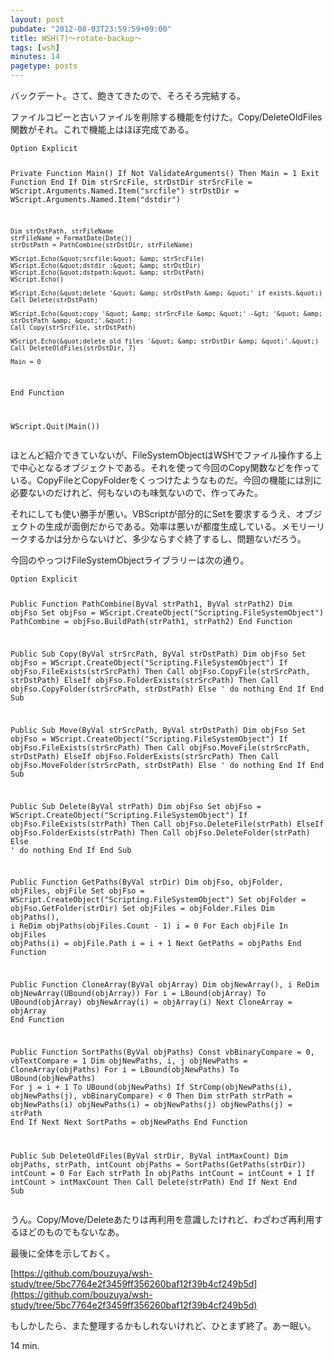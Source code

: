 ```yaml
---
layout: post
pubdate: "2012-08-03T23:59:59+09:00"
title: WSH(7)〜rotate-backup〜
tags: [wsh]
minutes: 14
pagetype: posts
---
```

バックデート。さて、飽きてきたので、そろそろ完結する。

ファイルコピーと古いファイルを削除する機能を付けた。Copy/DeleteOldFiles関数がそれ。これで機能上はほぼ完成である。

<div><script src="https://gist.github.com/3249349.js?file=rotate-backup.vbs"></script><noscript><pre><code>Option Explicit

Private Function Main()
    If Not ValidateArguments() Then
        Main = 1
        Exit Function
    End If
    Dim strSrcFile, strDstDir
    strSrcFile = WScript.Arguments.Named.Item(&quot;srcfile&quot;)
    strDstDir = WScript.Arguments.Named.Item(&quot;dstdir&quot;)

    Dim strDstPath, strFileName
    strFileName = FormatDate(Date())
    strDstPath = PathCombine(strDstDir, strFileName)

    WScript.Echo(&quot;srcfile:&quot; &amp; strSrcFile)
    WScript.Echo(&quot;dstdir :&quot; &amp; strDstDir)
    WScript.Echo(&quot;dstpath:&quot; &amp; strDstPath)
    WScript.Echo()

    WScript.Echo(&quot;delete '&quot; &amp; strDstPath &amp; &quot;' if exists.&quot;)
    Call Delete(strDstPath)

    WScript.Echo(&quot;copy '&quot; &amp; strSrcFile &amp; &quot;' -&gt; '&quot; &amp; strDstPath &amp; &quot;'.&quot;)
    Call Copy(strSrcFile, strDstPath)

    WScript.Echo(&quot;delete old files '&quot; &amp; strDstDir &amp; &quot;'.&quot;)
    Call DeleteOldFiles(strDstDir, 7)

    Main = 0
End Function

WScript.Quit(Main())</code></pre></noscript></div>

ほとんど紹介できていないが、FileSystemObjectはWSHでファイル操作する上で中心となるオブジェクトである。それを使って今回のCopy関数などを作っている。CopyFileとCopyFolderをくっつけたようなものだ。今回の機能には別に必要ないのだけれど、何もないのも味気ないので、作ってみた。

それにしても使い勝手が悪い。VBScriptが部分的にSetを要求するうえ、オブジェクトの生成が面倒だからである。効率は悪いが都度生成している。メモリーリークするかは分からないけど、多少ならすぐ終了するし、問題ないだろう。

今回のやっつけFileSystemObjectライブラリーは次の通り。

<div><script src="https://gist.github.com/3249393.js?file=rotate-backup-fso.vbs"></script><noscript><pre><code>Option Explicit

Public Function PathCombine(ByVal strPath1, ByVal strPath2)
    Dim objFso
    Set objFso = WScript.CreateObject(&quot;Scripting.FileSystemObject&quot;)
    PathCombine = objFso.BuildPath(strPath1, strPath2)
End Function

Public Sub Copy(ByVal strSrcPath, ByVal strDstPath)
    Dim objFso
    Set objFso = WScript.CreateObject(&quot;Scripting.FileSystemObject&quot;)
    If objFso.FileExists(strSrcPath) Then
        Call objFso.CopyFile(strSrcPath, strDstPath)
    ElseIf objFso.FolderExists(strSrcPath) Then
        Call objFso.CopyFolder(strSrcPath, strDstPath)
    Else
        ' do nothing
    End If
End Sub

Public Sub Move(ByVal strSrcPath, ByVal strDstPath)
    Dim objFso
    Set objFso = WScript.CreateObject(&quot;Scripting.FileSystemObject&quot;)
    If objFso.FileExists(strSrcPath) Then
        Call objFso.MoveFile(strSrcPath, strDstPath)
    ElseIf objFso.FolderExists(strSrcPath) Then
        Call objFso.MoveFolder(strSrcPath, strDstPath)
    Else
        ' do nothing
    End If
End Sub

Public Sub Delete(ByVal strPath)
    Dim objFso
    Set objFso = WScript.CreateObject(&quot;Scripting.FileSystemObject&quot;)
    If objFso.FileExists(strPath) Then
        Call objFso.DeleteFile(strPath)
    ElseIf objFso.FolderExists(strPath) Then
        Call objFso.DeleteFolder(strPath)
    Else
        ' do nothing
    End If
End Sub

Public Function GetPaths(ByVal strDir)
    Dim objFso, objFolder, objFiles, objFile
    Set objFso = WScript.CreateObject(&quot;Scripting.FileSystemObject&quot;)
    Set objFolder = objFso.GetFolder(strDir)
    Set objFiles = objFolder.Files
    Dim objPaths(), i
    ReDim objPaths(objFiles.Count - 1)
    i = 0
    For Each objFile In objFiles
        objPaths(i) = objFile.Path
        i = i + 1
    Next
    GetPaths = objPaths
End Function

Public Function CloneArray(ByVal objArray)
    Dim objNewArray(), i
    ReDim objNewArray(UBound(objArray))
    For i = LBound(objArray) To UBound(objArray)
        objNewArray(i) = objArray(i)
    Next
    CloneArray = objArray
End Function

Public Function SortPaths(ByVal objPaths)
    Const vbBinaryCompare = 0, vbTextCompare = 1
    Dim objNewPaths, i, j
    objNewPaths = CloneArray(objPaths)
    For i = LBound(objNewPaths) To UBound(objNewPaths)
        For j = i + 1 To UBound(objNewPaths)
            If StrComp(objNewPaths(i), objNewPaths(j), vbBinaryCompare) &lt; 0 Then
                Dim strPath
                strPath = objNewPaths(i)
                objNewPaths(i) = objNewPaths(j)
                objNewPaths(j) = strPath
            End If
        Next
    Next
    SortPaths = objNewPaths
End Function

Public Sub DeleteOldFiles(ByVal strDir, ByVal intMaxCount)
    Dim objPaths, strPath, intCount
    objPaths = SortPaths(GetPaths(strDir))
    intCount = 0
    For Each strPath In objPaths
        intCount = intCount + 1
        If intCount &gt; intMaxCount Then
            Call Delete(strPath)
        End If
    Next
End Sub</code></pre></noscript></div>

うん。Copy/Move/Deleteあたりは再利用を意識したけれど、わざわざ再利用するほどのものでもないなあ。

最後に全体を示しておく。

[https://github.com/bouzuya/wsh-study/tree/5bc7764e2f3459ff356260baf12f39b4cf249b5d](https://github.com/bouzuya/wsh-study/tree/5bc7764e2f3459ff356260baf12f39b4cf249b5d)

もしかしたら、また整理するかもしれないけれど、ひとまず終了。あー眠い。

14 min.
